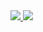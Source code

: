 <a href="https://cts.blue#gh-light-mode-only">
  <img src="https://cdn.cts.blue/curtiasia/static/public/light.png#gh-light-mode-only">
</a>
<a href="https://cts.blue#gh-dark-mode-only">
  <img src="https://cdn.cts.blue/curtiasia/static/public/dark.png#gh-dark-mode-only">
</a>
